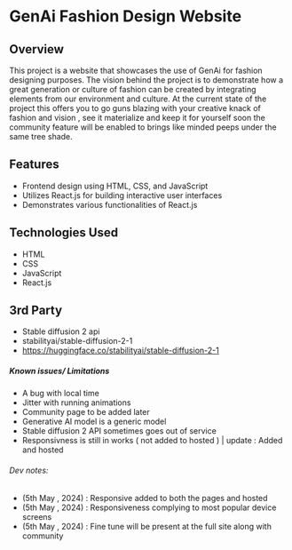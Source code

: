 # GenAi Fashion Design Website

## Overview

This project is a website that showcases the use of GenAi for fashion designing purposes. The vision behind the project is to demonstrate how a great generation or culture of fashion can be created by integrating elements from our environment and culture. At the current state of the project this offers you to go guns blazing with your creative knack of fashion and vision , see it materialize and keep it for yourself soon the community feature will be enabled to brings like minded peeps under the same tree shade.

## Features

- Frontend design using HTML, CSS, and JavaScript
- Utilizes React.js for building interactive user interfaces
- Demonstrates various functionalities of React.js

## Technologies Used

- HTML
- CSS
- JavaScript
- React.js

## 3rd Party
- Stable diffusion 2 api
- stabilityai/stable-diffusion-2-1
- https://huggingface.co/stabilityai/stable-diffusion-2-1

##### Known issues/ Limitations
- A bug with local time
- Jitter with running animations
- Community page to be added later
- Generative AI model is a generic model
- Stable diffusion 2 API sometimes goes out of service
- Responsivness is still in works ( not added to hosted ) | update : Added and hosted


###### Dev notes:
- (5th May , 2024) : Responsive added to both the pages and hosted
- (5th May , 2024) : Responsiveness complying to most popular device screens
- (5th May , 2024) : Fine tune will be present at the full site along with community
